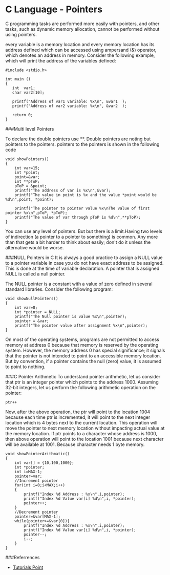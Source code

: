 C Language - Pointers
=====================

C programming tasks are performed more easily with pointers, and other tasks, such as dynamic memory allocation, cannot be performed without using pointers.

every variable is a memory location and every memory location has its address defined which can be accessed using ampersand (&) operator, which denotes an address in memory. Consider the following example, which will print the address of the variables defined:

```
#include <stdio.h>

int main ()
{
   int  var1;
   char var2[10];

   printf("Address of var1 variable: %x\n", &var1  );
   printf("Address of var2 variable: %x\n", &var2  );

   return 0;
}
```

###Multi level Pointers

To declare the double pointers use **. Double pointers are noting but pointers to the pointers. pointers to the pointers is shown in the following code

```
void showPointers()
{
    int var=15;
    int *point;
    point=&var;
    int **pToP;
    pToP = &point;
    printf("The address of var is %x\n",&var);
    printf("The value in point is %x and the value *point would be %d\n",point, *point);
    
    printf("The pointer to pointer value %x\nThe value of first pointer %x\n",pToP, *pToP);
    printf("The value of var through pToP is %d\n",**pToP);
}
```

You can use any level of pointers. But but there is a limit.Having two levels of indirection (a pointer to a pointer to something) is common. Any more than that gets a bit harder to think about easily; don't do it unless the alternative would be worse.

###NULL Pointers in C
It is always a good practice to assign a NULL value to a pointer variable in case you do not have exact address to be assigned. This is done at the time of variable declaration. A pointer that is assigned NULL is called a null pointer.

The NULL pointer is a constant with a value of zero defined in several standard libraries. Consider the following program:

```
void showNullPointers()
{
    int var=8;
    int *pointer = NULL;
    printf("The Null pointer is value %x\n",pointer);
    pointer = &var;
    printf("The pointer value after assignment %x\n",pointer);
}
```

On most of the operating systems, programs are not permitted to access memory at address 0 because that memory is reserved by the operating system. However, the memory address 0 has special significance; it signals that the pointer is not intended to point to an accessible memory location. But by convention, if a pointer contains the null (zero) value, it is assumed to point to nothing.

###C Pointer Arithmetic
To understand pointer arithmetic, let us consider that ptr is an integer pointer which points to the address 1000. Assuming 32-bit integers, let us perform the following arithmetic operation on the pointer:
```
ptr++
```
Now, after the above operation, the ptr will point to the location 1004 because each time ptr is incremented, it will point to the next integer location which is 4 bytes next to the current location. This operation will move the pointer to next memory location without impacting actual value at the memory location. If ptr points to a character whose address is 1000, then above operation will point to the location 1001 because next character will be available at 1001. Because character needs 1 byte memory. 

```
void showPointerArithmatic()
{
    int var[] = {10,100,1000};
    int *pointer;
    int i=MAX-1;
    pointer=var;
    //Increment pointer
    for(int i=0;i<MAX;i++)
    {
        printf("Index %d Address : %x\n",i,pointer);
        printf("Index %d Value var[i] %d\n",i, *pointer);
        pointer++;
    }
    //Decrement pointer
    pointer=&var[MAX-1];
    while(pointer>=&var[0]){
        printf("Index %d Address : %x\n",i,pointer);
        printf("Index %d Value var[i] %d\n",i, *pointer);
        pointer--;
        i--;
    }
}
```
  
###Referrences

* [Tutorials Point](http://www.tutorialspoint.com/cprogramming/c_pointers.htm)

